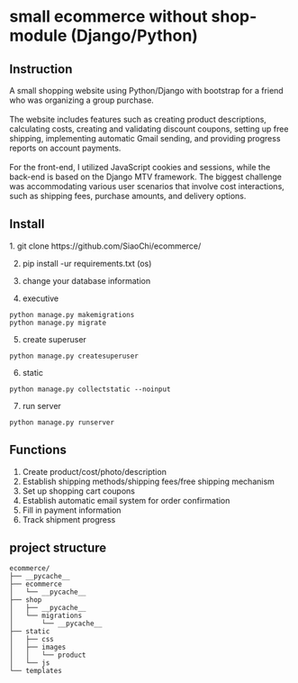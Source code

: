 # small ecommerce without shop-module (Django/Python)

<h2>Instruction</h2>
A small shopping website using Python/Django with bootstrap for a friend who was organizing a group purchase. <br></br>
The website includes features such as creating product descriptions, calculating costs, creating and validating discount coupons, setting up free shipping, implementing automatic Gmail sending, and providing progress reports on account payments.
<br></br>
For the front-end, I utilized JavaScript cookies and sessions, while the back-end is based on the Django MTV framework. The biggest challenge was accommodating various user scenarios that involve cost interactions, such as shipping fees, purchase amounts, and delivery options.

<h2>Install</h2>
1. git clone https://github.com/SiaoChi/ecommerce/<br>

2. pip install -ur requirements.txt (os)<br>

3. change your database information<br>

4. executive <br>
```
python manage.py makemigrations
python manage.py migrate
```

5. create superuser<br>
```
python manage.py createsuperuser
```

6. static<br>
```
python manage.py collectstatic --noinput
```
7. run server<br>
```
python manage.py runserver
```

<h2>Functions</h2>

1. Create product/cost/photo/description
2. Establish shipping methods/shipping fees/free shipping mechanism
3. Set up shopping cart coupons
4. Establish automatic email system for order confirmation
5. Fill in payment information
6. Track shipment progress


<h2>project structure</h2>

```
ecommerce/
├── __pycache__
├── ecommerce
│   └── __pycache__
├── shop
│   ├── __pycache__
│   └── migrations
│       └── __pycache__
├── static
│   ├── css
│   ├── images
│   │   └── product
│   └── js
└── templates
```

